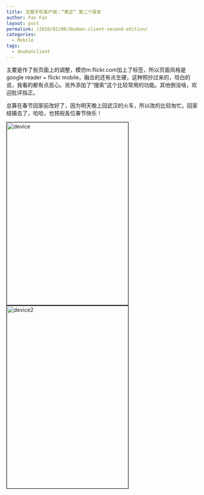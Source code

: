 ```yaml
---
title: 豆瓣手机客户端：“煮豆” 第二个版本
author: Fan Fan
layout: post
permalink: /2010/02/08/douban-client-second-edition/
categories:
  - Mobile
tags:
  - doubanclient
---
```

主要是作了些页面上的调整，模仿m.flickr.com加上了标签，所以页面风格是google reader + flickr mobile，融合的还有点生硬，这种照抄过来的，坦白的说，我看的都有点恶心。另外添加了“搜索”这个比较常用的功能。其他倒没啥，欢迎批评指正。

总算在春节回家前改好了，因为明天晚上回武汉的火车，所以改的比较匆忙。回家结婚去了，哈哈，也预祝各位春节快乐！

<img class="alignnone size-full wp-image-631" style="border: 1px solid black;" title="device" src="http://fkpwolf.net/WordPress/wp-content/uploads/2010/02/device.png" alt="device" width="320" height="480" />

<img class="alignnone size-full wp-image-632" style="border: 1px solid black;" title="device2" src="http://fkpwolf.net/WordPress/wp-content/uploads/2010/02/device2.png" alt="device2" width="320" height="480" />